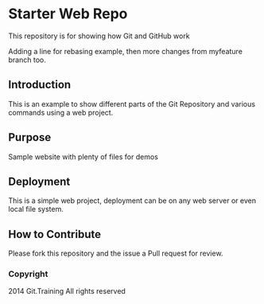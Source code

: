 # Starter Web Repo

This repository is for showing how Git and GitHub work

Adding a line for rebasing example, then more changes from myfeature branch too.

## Introduction

This is an example to show different parts of the Git Repository and various commands using a web project.

## Purpose

Sample website with plenty of files for demos

## Deployment

This is a simple web project, deployment can be on any web server or even local file system.

## How to Contribute

Please fork this repository and the issue a Pull request for review.

### Copyright

2014 Git.Training All rights reserved